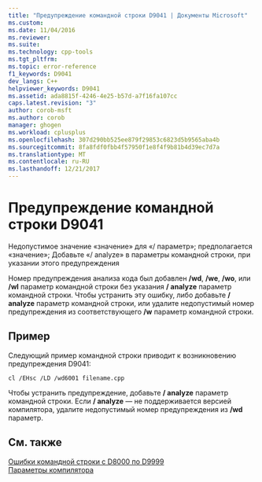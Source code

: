 ```yaml
---
title: "Предупреждение командной строки D9041 | Документы Microsoft"
ms.custom: 
ms.date: 11/04/2016
ms.reviewer: 
ms.suite: 
ms.technology: cpp-tools
ms.tgt_pltfrm: 
ms.topic: error-reference
f1_keywords: D9041
dev_langs: C++
helpviewer_keywords: D9041
ms.assetid: ada8815f-4246-4e25-b57d-a7f16fa107cc
caps.latest.revision: "3"
author: corob-msft
ms.author: corob
manager: ghogen
ms.workload: cplusplus
ms.openlocfilehash: 307d290bb525ee879f29853c6823d5b9565aba4b
ms.sourcegitcommit: 8fa8fdf0fbb4f57950f1e8f4f9b81b4d39ec7d7a
ms.translationtype: MT
ms.contentlocale: ru-RU
ms.lasthandoff: 12/21/2017
---
```

# <a name="command-line-warning-d9041"></a>Предупреждение командной строки D9041
Недопустимое значение «значение» для «/ параметр»; предполагается «значение»; Добавьте «/ analyze» в параметры командной строки, при указании этого предупреждения  
  
 Номер предупреждения анализа кода был добавлен **/wd**, **/we**, **/wo**, или **/wl** параметр командной строки без указания **/ analyze** параметр командной строки. Чтобы устранить эту ошибку, либо добавьте **/ analyze** параметр командной строки, или удалите недопустимый номер предупреждения из соответствующего **/w** параметр командной строки.  
  
## <a name="example"></a>Пример  
 Следующий пример командной строки приводит к возникновению предупреждения D9041:  
  
```  
cl /EHsc /LD /wd6001 filename.cpp  
```  
  
 Чтобы устранить предупреждение, добавьте **/ analyze** параметр командной строки. Если **/ analyze** — не поддерживается версией компилятора, удалите недопустимый номер предупреждения из **/wd** параметр.  
  
## <a name="see-also"></a>См. также  
 [Ошибки командной строки с D8000 по D9999](../../error-messages/tool-errors/command-line-errors-d8000-through-d9999.md)   
 [Параметры компилятора](../../build/reference/compiler-options.md)